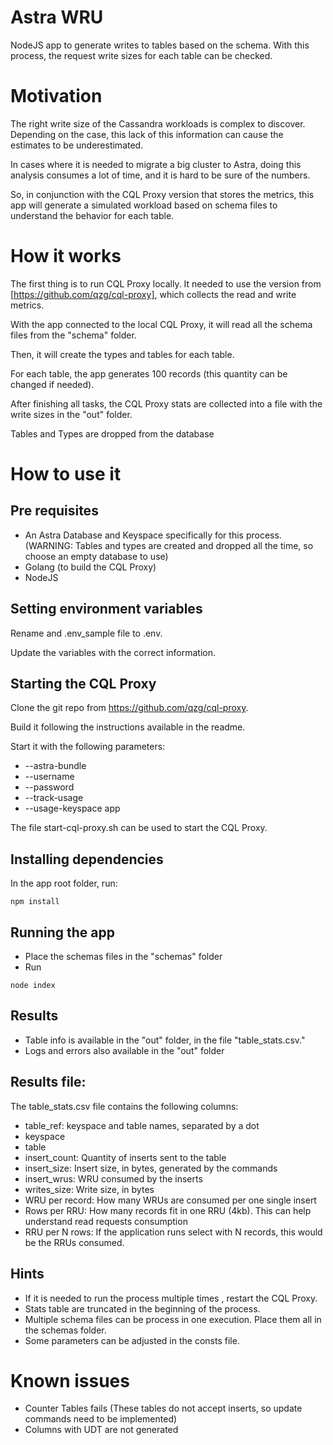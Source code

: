 # Astra WRU
NodeJS app to generate writes to tables based on the schema. With this process, the request write sizes for each table can be checked.

# Motivation

The right write size of the Cassandra workloads is complex to discover. Depending on the case, this lack of this information can cause the estimates to be underestimated.

In cases where it is needed to migrate a big cluster to Astra, doing this analysis consumes a lot of time, and it is hard to be sure of the numbers.

So, in conjunction with the CQL Proxy version that stores the metrics, this app will generate a simulated workload based on schema files to understand the behavior for each table.

# How it works

The first thing is to run CQL Proxy locally. It needed to use the version from [https://github.com/qzg/cql-proxy], which collects the read and write metrics.

With the app connected to the local CQL Proxy, it will read all the schema files from the "schema" folder.

Then, it will create the types and tables for each table.

For each table, the app generates 100 records (this quantity can be changed if needed).

After finishing all tasks, the CQL Proxy stats are collected into a file with the write sizes in the "out" folder.

Tables and Types are dropped from the database

# How to use it

## Pre requisites

- An Astra Database and Keyspace specifically for this process. (WARNING: Tables and types are created and dropped all the time, so choose an empty database to use)
- Golang (to build the CQL Proxy)
- NodeJS

## Setting environment variables

Rename and .env_sample file to .env.

Update the variables with the correct information.

## Starting the CQL Proxy

Clone the git repo from https://github.com/qzg/cql-proxy.

Build it following the instructions available in the readme.

Start it with the following parameters:
- --astra-bundle
- --username
- --password
- --track-usage 
- --usage-keyspace app

The file start-cql-proxy.sh can be used to start the CQL Proxy.

## Installing dependencies

In the app root folder, run:

````
npm install

````

## Running the app

- Place the schemas files in the "schemas" folder
- Run

````
node index 
````


## Results

- Table info is available in the "out" folder, in the file "table_stats.csv."
- Logs and errors also available in the "out" folder


## Results file:

The table_stats.csv file contains the following columns:

- table_ref: keyspace and table names, separated by a dot
- keyspace
- table
- insert_count: Quantity of inserts sent to the table
- insert_size: Insert size, in bytes, generated by the commands
- insert_wrus: WRU consumed by the inserts
- writes_size: Write size, in bytes
- WRU per record: How many WRUs are consumed per one single insert
- Rows per RRU: How many records fit in one RRU (4kb). This can help understand read requests consumption
- RRU per N rows: If the application runs select with N records, this would be the RRUs consumed.

## Hints

- If it is needed to run the process multiple times , restart the CQL Proxy. 
- Stats table are truncated in the beginning of the process.
- Multiple schema files can be process in one execution. Place them all in the schemas folder.
- Some parameters can be adjusted in the consts file.

# Known issues

- Counter Tables fails (These tables do not accept inserts, so update commands need to be implemented)
- Columns with UDT are not generated
